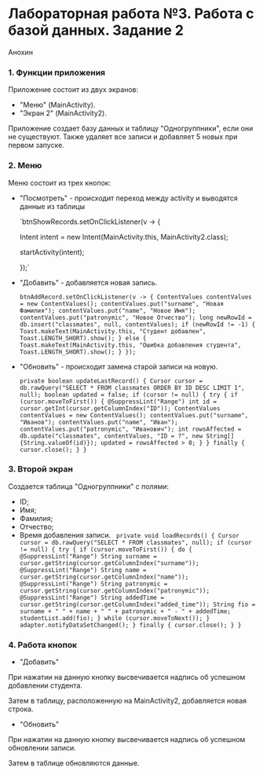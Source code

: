# Лабораторная работа №3. Работа с базой данных. Задание 2
Анохин
### 1. Функции приложения
Приложение состоит из двух экранов:
- "Меню" (MainActivity).
- "Экран 2" (MainActivity2).

Приложение создает базу данных и таблицу "Одногруппники", если они не существуют. Также удаляет все записи и добавляет 5 новых при первом запуске.
### 2. Меню
Меню состоит из трех кнопок:
- "Посмотреть" - происходит переход между activity и выводятся данные из таблицы

  `btnShowRecords.setOnClickListener(v -> {

  Intent intent = new Intent(MainActivity.this, MainActivity2.class);

  startActivity(intent);

  });`

- "Добавить" - добавляется новая запись.

  `btnAddRecord.setOnClickListener(v -> {
  ContentValues contentValues = new ContentValues();
  contentValues.put("surname", "Новая Фамилия");
  contentValues.put("name", "Новое Имя");
  contentValues.put("patronymic", "Новое Отчество");
  long newRowId = db.insert("classmates", null, contentValues);
  if (newRowId != -1) {
  Toast.makeText(MainActivity.this, "Студент добавлен", Toast.LENGTH_SHORT).show();
  } else {
  Toast.makeText(MainActivity.this, "Ошибка добавления студента", Toast.LENGTH_SHORT).show();
  }
  });`

- "Обновить" - происходит замена старой записи на новую.

  `private boolean updateLastRecord() {
  Cursor cursor = db.rawQuery("SELECT * FROM classmates ORDER BY ID DESC LIMIT 1", null);
  boolean updated = false;
  if (cursor != null) {
  try {
  if (cursor.moveToFirst()) {
  @SuppressLint("Range") int id = cursor.getInt(cursor.getColumnIndex("ID"));
  ContentValues contentValues = new ContentValues();
  contentValues.put("surname", "Иванов");
  contentValues.put("name", "Иван");
  contentValues.put("patronymic", "Иванович");
  int rowsAffected = db.update("classmates", contentValues, "ID = ?", new String[]{String.valueOf(id)});
  updated = rowsAffected > 0;
  }
  } finally {
  cursor.close();
  }
  }`

### 3. Второй экран
Создается таблица "Одногруппники" с полями:

- ID;
- Имя;
- Фамилия;
- Отчество;
- Время добавления записи.
` private void loadRecords() {
  Cursor cursor = db.rawQuery("SELECT * FROM classmates", null);
  if (cursor != null) {
  try {
  if (cursor.moveToFirst()) {
  do {
  @SuppressLint("Range") String surname = cursor.getString(cursor.getColumnIndex("surname"));
  @SuppressLint("Range") String name = cursor.getString(cursor.getColumnIndex("name"));
  @SuppressLint("Range") String patronymic = cursor.getString(cursor.getColumnIndex("patronymic"));
  @SuppressLint("Range") String addedTime = cursor.getString(cursor.getColumnIndex("added_time"));
  String fio = surname + " " + name + " " + patronymic + " - " + addedTime;
  studentList.add(fio);
  } while (cursor.moveToNext());
  }
  adapter.notifyDataSetChanged();
  } finally {
  cursor.close();
  }
  }`

### 4. Работа кнопок
- "Добавить"

При нажатии на данную кнопку высвечивается надпись об успешном добавлении студента.

Затем в таблицу, расположенную на MainActivity2, добавляется новая строка.

- "Обновить"

При нажатии на данную кнопку высвечивается надпись об успешном обновлении записи.

Затем в таблице обновляются данные.
